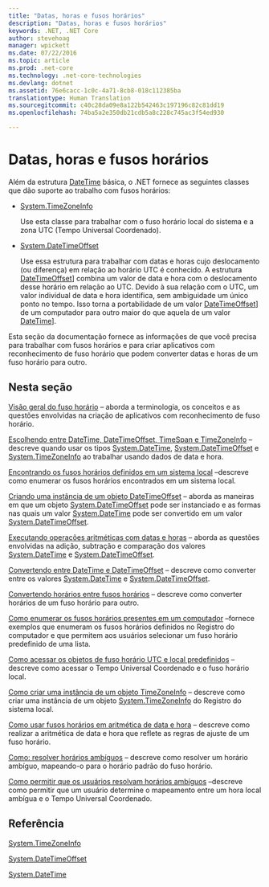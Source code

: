 ```yaml
---
title: "Datas, horas e fusos horários"
description: "Datas, horas e fusos horários"
keywords: .NET, .NET Core
author: stevehoag
manager: wpickett
ms.date: 07/22/2016
ms.topic: article
ms.prod: .net-core
ms.technology: .net-core-technologies
ms.devlang: dotnet
ms.assetid: 76e6cacc-1c0c-4a71-8cb8-018c112385ba
translationtype: Human Translation
ms.sourcegitcommit: c40c28da09e8a122b542463c197196c82c81dd19
ms.openlocfilehash: 74ba5a2e350db21cdb5a8c228c745ac3f54ed930

---
```


# <a name="dates-times-and-time-zones"></a>Datas, horas e fusos horários

Além da estrutura [DateTime](xref:System.DateTime) básica, o .NET fornece as seguintes classes que dão suporte ao trabalho com fusos horários:

* [System.TimeZoneInfo](xref:System.TimeZoneInfo)
    
  Use esta classe para trabalhar com o fuso horário local do sistema e a zona UTC (Tempo Universal Coordenado).
  
* [System.DateTimeOffset](xref:System.DateTimeOffset)  

  Use essa estrutura para trabalhar com datas e horas cujo deslocamento (ou diferença) em relação ao horário UTC é conhecido. A estrutura [DateTimeOffset](xref:System.DateTimeOffset)] combina um valor de data e hora com o deslocamento desse horário em relação ao UTC. Devido à sua relação com o UTC, um valor individual de data e hora identifica, sem ambiguidade um único ponto no tempo. Isso torna a portabilidade de um valor [DateTimeOffset](xref:System.DateTimeOffset)] de um computador para outro maior do que aquela de um valor [DateTime](xref:System.DateTime)]. 
  
Esta seção da documentação fornece as informações de que você precisa para trabalhar com fusos horários e para criar aplicativos com reconhecimento de fuso horário que podem converter datas e horas de um fuso horário para outro.

## <a name="in-this-section"></a>Nesta seção

[Visão geral do fuso horário](time-zone-overview.md) – aborda a terminologia, os conceitos e as questões envolvidas na criação de aplicativos com reconhecimento de fuso horário.
    
[Escolhendo entre DateTime, DateTimeOffset, TimeSpan e TimeZoneInfo](choosing-between-datetime.md) – descreve quando usar os tipos [System.DateTime](xref:System.DateTime), [System.DateTimeOffset](xref:System.DateTimeOffset) e [System.TimeZoneInfo](xref:System.TimeZoneInfo) ao trabalhar usando dados de data e hora.
    
[Encontrando os fusos horários definidos em um sistema local](finding-the-time-zones-on-local-system.md) –descreve como enumerar os fusos horários encontrados em um sistema local.

[Criando uma instância de um objeto DateTimeOffset](instantiating-a-datetimeoffset-object.md) – aborda as maneiras em que um objeto [System.DateTimeOffset](xref:System.DateTimeOffset) pode ser instanciado e as formas nas quais um valor [System.DateTime](xref:System.DateTime) pode ser convertido em um valor [System.DateTimeOffset](xref:System.DateTimeOffset).

[Executando operações aritméticas com datas e horas](performing-arithmetic-operations.md) – aborda as questões envolvidas na adição, subtração e comparação dos valores [System.DateTime](xref:System.DateTime) e [System.DateTimeOffset](xref:System.DateTimeOffset).

[Convertendo entre DateTime e DateTimeOffset](converting-between-datetime-and-offset.md) – descreve como converter entre os valores [System.DateTime](xref:System.DateTime) e [System.DateTimeOffset](xref:System.DateTimeOffset).

[Convertendo horários entre fusos horários](converting-between-time-zones.md) – descreve como converter horários de um fuso horário para outro.

[Como enumerar os fusos horários presentes em um computador](enumerate-time-zones.md) –fornece exemplos que enumeram os fusos horários definidos no Registro do computador e que permitem aos usuários selecionar um fuso horário predefinido de uma lista.

[Como acessar os objetos de fuso horário UTC e local predefinidos](access-utc-and-local.md) – descreve como acessar o Tempo Universal Coordenado e o fuso horário local.

[Como criar uma instância de um objeto TimeZoneInfo](instantiate-time-zone-info.md) – descreve como criar uma instância de um objeto [System.TimeZoneInfo](xref:System.TimeZoneInfo) do Registro do sistema local.

[Como usar fusos horários em aritmética de data e hora](use-time-zones-in-arithmetic.md) – descreve como realizar a aritmética de data e hora que reflete as regras de ajuste de um fuso horário.

[Como: resolver horários ambíguos](resolve-ambiguous-times.md) – descreve como resolver um horário ambíguo, mapeando-o para o horário padrão do fuso horário.

[Como permitir que os usuários resolvam horários ambíguos](let-users-resolve-ambiguous-times.md) –descreve como permitir que um usuário determine o mapeamento entre um hora local ambígua e o Tempo Universal Coordenado.

## <a name="reference"></a>Referência

[System.TimeZoneInfo](xref:System.TimeZoneInfo)

[System.DateTimeOffset](xref:System.DateTimeOffset)

[System.DateTime](xref:System.DateTime)



<!--HONumber=Nov16_HO3-->


